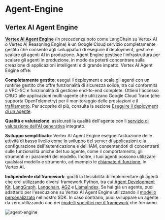 
# Agent-Engine

## Vertex AI Agent Engine

[**Vertex AI Agent Engine**](https://cloud.google.com/vertex-ai/generative-ai/docs/agent-engine/overview?) (in precedenza noto come LangChain su Vertex AI o Vertex AI Reasoning Engine) è un Google Cloud servizio completamente gestito che consente agli sviluppatori di eseguire il deployment, gestire e scalare gli agenti AI in produzione. Agent Engine gestisce l'infrastruttura per scalare gli agenti in produzione, in modo da poterti concentrare sulla creazione di applicazioni intelligenti e di grande impatto. Vertex AI Agent Engine offre:

**Completamente gestito**: esegui il deployment e scala gli agenti con un runtime gestito che offre funzionalità di sicurezza solide, tra cui conformità a VPC-SC e funzionalità di gestione end-to-end complete. Ottieni l'accesso CRUD alle applicazioni multi-agente che utilizzano Google Cloud Trace (che supporta OpenTelemetry) per il monitoraggio delle prestazioni e il [trafilamento](https://cloud.google.com/vertex-ai/generative-ai/docs/agent-engine/manage/tracing?hl=it). Per scoprire di più, consulta la sezione [Eseguire il deployment di un agente](https://cloud.google.com/vertex-ai/generative-ai/docs/agent-engine/deploy?hl=it).

**Qualità e valutazione**: assicurati la qualità dell'agente con il [servizio di valutazione dell'AI generativa](https://cloud.google.com/vertex-ai/generative-ai/docs/agent-engine/evaluate?hl=it) integrato.

**Sviluppo semplificato**: Vertex AI Agent Engine esegue l'astrazione delle attività di basso livello come lo sviluppo del server di applicazioni e la configurazione dell'autenticazione e dell'IAM, consentendoti di concentrarti sulle funzionalità uniche del tuo agente, come il comportamento, gli strumenti e i parametri del modello. Inoltre, i tuoi agenti possono utilizzare qualsiasi modello e strumento, ad esempio le [chiamate di funzione](https://cloud.google.com/vertex-ai/generative-ai/docs/multimodal/function-calling?hl=it), in Vertex AI.

**Indipendente dal framework**: goditi la flessibilità di implementare gli agenti che crei utilizzando diversi framework Python, tra cui [Agent Development Kit](https://cloud.google.com/vertex-ai/generative-ai/docs/agent-engine/develop/adk?hl=it), [LangGraph](https://cloud.google.com/vertex-ai/generative-ai/docs/agent-engine/develop/langgraph?hl=it), [Langchain](https://cloud.google.com/vertex-ai/generative-ai/docs/agent-engine/develop/langchain?hl=it), [AG2](https://cloud.google.com/vertex-ai/generative-ai/docs/agent-engine/develop/ag2?hl=it) e [LlamaIndex](https://cloud.google.com/vertex-ai/generative-ai/docs/agent-engine/develop/llama-index/query-pipeline?hl=it). Se hai già un agente, puoi adattarlo per l'esecuzione su Vertex AI Agent Engine utilizzando il [modello personalizzato](https://cloud.google.com/vertex-ai/generative-ai/docs/agent-engine/develop/custom?hl=it) nel nostro SDK. In caso contrario, puoi sviluppare un agente da zero utilizzando uno dei [modelli specifici per il framework](https://cloud.google.com/vertex-ai/generative-ai/docs/agent-engine/develop/overview?hl=it) che forniamo.


[def]: https://cloud.google.com/vertex-ai/generative-ai/docs/agent-engine/deploy?hl=it
![agent-engine](https://github.com/user-attachments/assets/ffe08d51-44bf-4d14-b4d9-133c889655eb)
